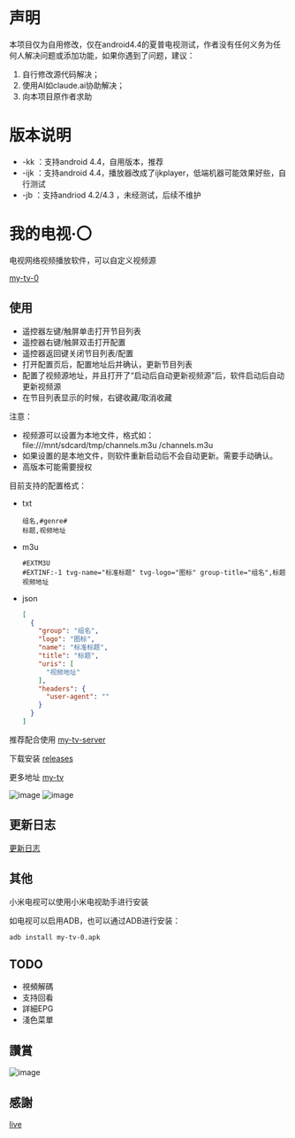 # 声明
本项目仅为自用修改，仅在android4.4的夏普电视测试，作者没有任何义务为任何人解决问题或添加功能，如果你遇到了问题，建议：
1. 自行修改源代码解决；
2. 使用AI如claude.ai协助解决；
3. 向本项目原作者求助

# 版本说明
* -kk ：支持android 4.4，自用版本，推荐
* -ijk ：支持android 4.4，播放器改成了ijkplayer，低端机器可能效果好些，自行测试
* -jb ：支持andriod 4.2/4.3 ，未经测试，后续不维护

# 我的电视·〇

电视网络视频播放软件，可以自定义视频源

[my-tv-0](https://github.com/lizongying/my-tv-0)

## 使用

* 遥控器左键/触屏单击打开节目列表
* 遥控器右键/触屏双击打开配置
* 遥控器返回键关闭节目列表/配置
* 打开配置页后，配置地址后并确认，更新节目列表
* 配置了视频源地址，并且打开了“启动后自动更新视频源”后，软件启动后自动更新视频源
* 在节目列表显示的时候，右键收藏/取消收藏

注意：

* 视频源可以设置为本地文件，格式如：file:///mnt/sdcard/tmp/channels.m3u
  /channels.m3u
* 如果设置的是本地文件，则软件重新启动后不会自动更新。需要手动确认。
* 高版本可能需要授权

目前支持的配置格式：

* txt
    ```
    组名,#genre#
    标题,视频地址
    ```
* m3u
    ```
    #EXTM3U
    #EXTINF:-1 tvg-name="标准标题" tvg-logo="图标" group-title="组名",标题
    视频地址
    ```
* json
    ```json
    [
      {
        "group": "组名",
        "logo": "图标",
        "name": "标准标题",
        "title": "标题",
        "uris": [
          "视频地址"
        ],
        "headers": {
          "user-agent": ""
        }
      }
    ]
    ```

推荐配合使用 [my-tv-server](https://github.com/lizongying/my-tv-server)

下载安装 [releases](https://github.com/lizongying/my-tv-0/releases/)

更多地址 [my-tv](https://lyrics.run/my-tv-0.html)

![image](./screenshots/img.png)
![image](./screenshots/img_1.png)

## 更新日志

[更新日志](./HISTORY.md)

## 其他

小米电视可以使用小米电视助手进行安装

如电视可以启用ADB，也可以通过ADB进行安装：

```shell
adb install my-tv-0.apk
```

## TODO

* 視頻解碼
* 支持回看
* 詳細EPG
* 淺色菜單

## 讚賞

![image](./screenshots/appreciate.jpeg)

## 感謝

[live](https://github.com/fanmingming/live)